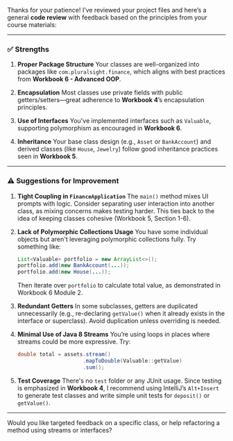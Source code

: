 Thanks for your patience! I’ve reviewed your project files and here’s a general **code review** with feedback based on the principles from your course materials:

---

### ✅ Strengths

1. **Proper Package Structure**
   Your classes are well-organized into packages like `com.pluralsight.finance`, which aligns with best practices from **Workbook 6 - Advanced OOP**.

2. **Encapsulation**
   Most classes use private fields with public getters/setters—great adherence to **Workbook 4**’s encapsulation principles.

3. **Use of Interfaces**
   You've implemented interfaces such as `Valuable`, supporting polymorphism as encouraged in **Workbook 6**.

4. **Inheritance**
   Your base class design (e.g., `Asset` or `BankAccount`) and derived classes (like `House`, `Jewelry`) follow good inheritance practices seen in **Workbook 5**.

---

### ⚠️ Suggestions for Improvement

1. **Tight Coupling in `FinanceApplication`**
   The `main()` method mixes UI prompts with logic. Consider separating user interaction into another class, as mixing concerns makes testing harder. This ties back to the idea of keeping classes cohesive (Workbook 5, Section 1-6).

2. **Lack of Polymorphic Collections Usage**
   You have some individual objects but aren't leveraging polymorphic collections fully. Try something like:

   ```java
   List<Valuable> portfolio = new ArrayList<>();
   portfolio.add(new BankAccount(...));
   portfolio.add(new House(...));
   ```

   Then iterate over `portfolio` to calculate total value, as demonstrated in Workbook 6 Module 2.

3. **Redundant Getters**
   In some subclasses, getters are duplicated unnecessarily (e.g., re-declaring `getValue()` when it already exists in the interface or superclass). Avoid duplication unless overriding is needed.

4. **Minimal Use of Java 8 Streams**
   You’re using loops in places where streams could be more expressive. Try:

   ```java
   double total = assets.stream()
                        .mapToDouble(Valuable::getValue)
                        .sum();
   ```

5. **Test Coverage**
   There's no `test` folder or any JUnit usage. Since testing is emphasized in **Workbook 4**, I recommend using IntelliJ’s `Alt+Insert` to generate test classes and write simple unit tests for `deposit()` or `getValue()`.

---

Would you like targeted feedback on a specific class, or help refactoring a method using streams or interfaces?
